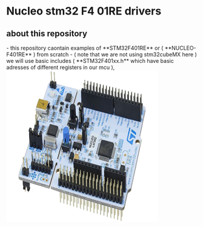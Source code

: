 # Nucleo stm32 F4 01RE drivers
## about this repository
<div>
	<div>
			<a align="left">- this repository caontain examples of **STM32F401RE** or ( **NUCLEO-F401RE** ) from scratch </a>
			<a align="left">- ( note that we are not using stm32cubeMX here )
we will use basic includes ( **STM32F401xx.h** which have basic adresses of different registers in our mcu ),</a> 
		<a align="right"> <img src="nucleo64.png" alt="Portfolio" width="400" height="400"> </a>
	<div>
 </div>
 
